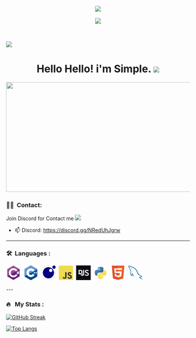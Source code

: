 <p align="center"><img src="https://media.giphy.com/media/26tn33aiTi1jkl6H6/giphy.gif" width="500"/></p>
<p align="center">
<img height="80px" src="https://discord.c99.nl/widget/theme-1/242294112445792258.png"/>
</p>
<p align="center"><img src="https://komarev.com/ghpvc/?username=MrSimpleJS&style=flat-square&color=blue" alt=""></p>

<img height="80px" src="https://forecast7.com/en/52d5213d40/berlin/"/>

<h1 align="center">Hello Hello! i'm Simple. <img src="https://media.giphy.com/media/hvRJCLFzcasrR4ia7z/giphy.gif" width="30px"></h1>

<p align="center"><img src="https://media.giphy.com/media/dWesBcTLavkZuG35MI/giphy.gif" width="600" height="300"  /></p>

### :woman_technologist: &nbsp;Contact:

Join Discord for Contact me <img src="https://media.giphy.com/media/WUlplcMpOCEmTGBtBW/giphy.gif" width="30">

- 📫 Discord:&nbsp;https://discord.gg/NRedUhJgrw

---

### 🛠 &nbsp;Languages :

<p>
<img src="https://github.com/devicons/devicon/blob/master/icons/csharp/csharp-original.svg" title="C#" alt="CS" width="40" height="40"/>&nbsp;
<img src="https://github.com/devicons/devicon/blob/master/icons/cplusplus/cplusplus-original.svg" title="C++" alt="CPP" width="40" height="40"/>&nbsp;
<img src="https://github.com/devicons/devicon/blob/master/icons/lua/lua-original.svg" title="Lua" alt="Lua" width="40" height="40"/>&nbsp;
<img src="https://github.com/devicons/devicon/blob/master/icons/javascript/javascript-original.svg" title="JS" alt="Html" width="40" height="40"/>&nbsp;
<img src="https://github.com/devicons/devicon/blob/master/icons/discordjs/discordjs-original.svg" title="DiscordJS" alt="DiscordJS" width="40" height="40"/>&nbsp;
<img src="https://github.com/devicons/devicon/blob/master/icons/python/python-original.svg" title="Python" alt="Py" width="40" height="40"/>&nbsp;
<img src="https://github.com/devicons/devicon/blob/master/icons/html5/html5-original.svg" title="Html5" alt="Html" width="40" height="40"/>&nbsp;
<img src="https://github.com/devicons/devicon/blob/master/icons/mysql/mysql-original.svg" title="Html5" alt="Mysql" width="40" height="40"/>&nbsp;
</p>
---

### 🔥 &nbsp; My Stats :
[![GitHub Streak](http://github-readme-streak-stats.herokuapp.com?user=MrSimpleJS&theme=dark&background=000000)](https://discord.gg/NRedUhJgrw)

[![Top Langs](https://github-readme-stats.vercel.app/api/top-langs/?username=MrSimpleJS&layout=compact&theme=vision-friendly-dark)](https://discord.gg/NRedUhJgrw)
